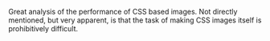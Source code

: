 Great analysis of the performance of CSS based images. Not directly
mentioned, but very apparent, is that the task of making CSS images itself
is prohibitively difficult.
